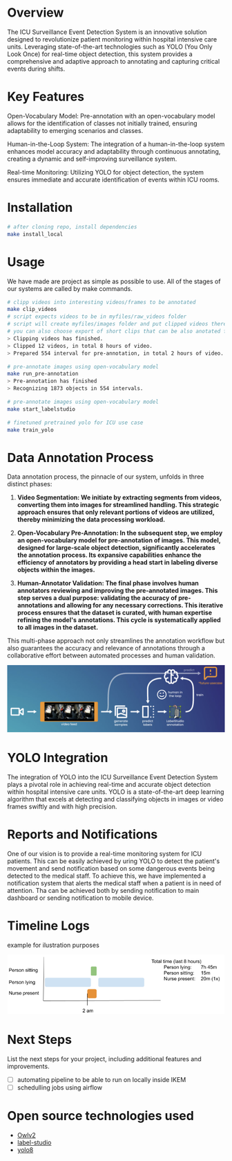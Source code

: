 # Overview
The ICU Surveillance Event Detection System is an innovative solution designed to revolutionize patient monitoring within hospital intensive care units. Leveraging state-of-the-art technologies such as YOLO (You Only Look Once) for real-time object detection, this system provides a comprehensive and adaptive approach to annotating and capturing critical events during shifts.

# Key Features
Open-Vocabulary Model: Pre-annotation with an open-vocabulary model allows for the identification of classes not initially trained, ensuring adaptability to emerging scenarios and classes.

Human-in-the-Loop System: The integration of a human-in-the-loop system enhances model accuracy and adaptability through continuous annotating, creating a dynamic and self-improving surveillance system.

Real-time Monitoring: Utilizing YOLO for object detection, the system ensures immediate and accurate identification of events within ICU rooms.


# Installation

```bash
# after cloning repo, install dependencies
make install_local
```

# Usage
We have made are project as simple as possible to use. All of the stages of our systems are called by make commands.

```bash
# clipp videos into interesting videos/frames to be annotated
make clip_videos
# script expects videos to be in myfiles/raw_videos folder
# script will create myfiles/images folder and put clipped videos there
# you can also choose export of short clips that can be also anotated for object tracking
> Clipping videos has finished.
> Clipped 12 videos, in total 8 hours of video.
> Prepared 554 interval for pre-annotation, in total 2 hours of video.
```

```bash
# pre-annotate images using open-vocabulary model
make run_pre-annotation
> Pre-annotation has finished
> Recognizing 1873 objects in 554 intervals.
```

```bash
# pre-annotate images using open-vocabulary model
make start_labelstudio
```

```bash
# finetuned pretrained yolo for ICU use case
make train_yolo
```

# Data Annotation Process

Data annotation process, the pinnacle of our system, unfolds in three distinct phases:

1. **Video Segmentation: We initiate by extracting segments from videos, converting them into images for streamlined handling. This strategic approach ensures that only relevant portions of videos are utilized, thereby minimizing the data processing workload.**

2. **Open-Vocabulary Pre-Annotation: In the subsequent step, we employ an open-vocabulary model for pre-annotation of images. This model, designed for large-scale object detection, significantly accelerates the annotation process. Its expansive capabilities enhance the efficiency of annotators by providing a head start in labeling diverse objects within the images.**

3. **Human-Annotator Validation: The final phase involves human annotators reviewing and improving the pre-annotated images. This step serves a dual purpose: validating the accuracy of pre-annotations and allowing for any necessary corrections. This iterative process ensures that the dataset is curated, with human expertise refining the model's annotations. This cycle is systematically applied to all images in the dataset.**

This multi-phase approach not only streamlines the annotation workflow but also guarantees the accuracy and relevance of annotations through a collaborative effort between automated processes and human validation.

![hil.png](images%2Fhil.png)

# YOLO Integration
The integration of YOLO into the ICU Surveillance Event Detection System plays a pivotal role in achieving real-time and accurate object detection within hospital intensive care units. YOLO is a state-of-the-art deep learning algorithm that excels at detecting and classifying objects in images or video frames swiftly and with high precision.

# Reports and Notifications
One of our vision is to provide a real-time monitoring system for ICU patients. This can be easily achieved by uring YOLO to detect the patient's movement and send notification based on some dangerous events being detected to the medical staff.
To achieve this, we have implemented a notification system that alerts the medical staff when a patient is in need of attention.
Tha can be achieved both  by sending notification to main dashboard or sending notification to mobile device.

# Timeline Logs
example for ilustration purposes

![timelog.png](images%2Ftimelog.png)

# Next Steps
List the next steps for your project, including additional features and improvements.
- [ ] automating pipeline to be able to run on locally inside IKEM
- [ ] schedulling jobs using airflow

# Open source technologies used
- [Owlv2](https://huggingface.co/google/owlv2-large-patch14-ensemble)
- [label-studio](https://labelstud.io/)
- [yolo8](https://github.com/ultralytics/ultralytics)
